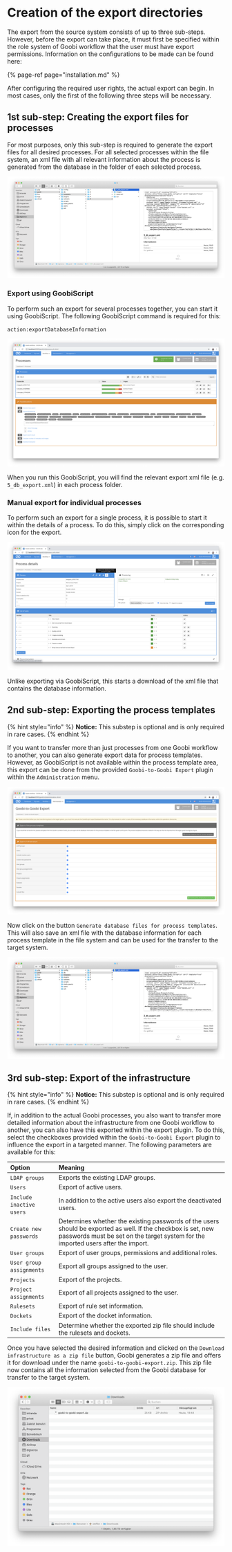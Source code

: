 # Creation of the export directories

The export from the source system consists of up to three sub-steps. However, before the export can take place, it must first be specified within the role system of Goobi workflow that the user must have export permissions. Information on the configurations to be made can be found here:

{% page-ref page="installation.md" %}

After configuring the required user rights, the actual export can begin. In most cases, only the first of the following three steps will be necessary.

## 1st sub-step: Creating the export files for processes

For most purposes, only this sub-step is required to generate the export files for all desired processes. For all selected processes within the file system, an xml file with all relevant information about the process is generated from the database in the folder of each selected process.

![Exported xml file within a process folder](../../.gitbook/assets/intranda_administration_goobi_to_goobi_export_filesystem_processes.png)

### Export using GoobiScript

To perform such an export for several processes together, you can start it using GoobiScript. The following GoobiScript command is required for this:

```text
action:exportDatabaseInformation
```

![Calling the export using GoobiScript](../../.gitbook/assets/intranda_administration_goobi_to_goobi_export_goobiscript_en.png)

When you run this GoobiScript, you will find the relevant export xml file \(e.g. `5_db_export.xml`\) in each process folder.

### Manual export for individual processes

To perform such an export for a single process, it is possible to start it within the details of a process. To do this, simply click on the corresponding icon for the export.

![Operation details with the icon for exporting the data to a zip file](../../.gitbook/assets/intranda_administration_goobi_to_goobi_export_single_en.png)

Unlike exporting via GoobiScript, this starts a download of the xml file that contains the database information.

## 2nd sub-step: Exporting the process templates

{% hint style="info" %}
**Notice:** This substep is optional and is only required in rare cases.
{% endhint %}

If you want to transfer more than just processes from one Goobi workflow to another, you can also generate export data for process templates. However, as GoobiScript is not available within the process template area, this export can be done from the provided `Goobi-to-Goobi Export` plugin within the `Administration` menu.

![User interface of the Goobi-to-Goobi Export plugin](../../.gitbook/assets/intranda_administration_goobi_to_goobi_export_en.png)

Now click on the button `Generate database files for process templates`. This will also save an xml file with the database information for each process template in the file system and can be used for the transfer to the target system.

![Exported xml file within the folder of a process template](../../.gitbook/assets/intranda_administration_goobi_to_goobi_export_filesystem_templates.png)

## 3rd sub-step: Export of the infrastructure

{% hint style="info" %}
**Notice:** This substep is optional and is only required in rare cases.
{% endhint %}

If, in addition to the actual Goobi processes, you also want to transfer more detailed information about the infrastructure from one Goobi workflow to another, you can also have this exported within the export plugin. To do this, select the checkboxes provided within the `Goobi-to-Goobi Export` plugin to influence the export in a targeted manner. The following parameters are available for this:

| Option | Meaning |
| :--- | :--- |
| `LDAP groups` | Exports the existing LDAP groups. |
| `Users` | Export of active users. |
| `Include inactive users` | In addition to the active users also export the deactivated users. |
| `Create new passwords` | Determines whether the existing passwords of the users should be exported as well. If the checkbox is set, new passwords must be set on the target system for the imported users after the import. |
| `User groups` | Export of user groups, permissions and additional roles. |
| `User group assignments` | Export all groups assigned to the user. |
| `Projects` | Export of the projects. |
| `Project assignments` | Export of all projects assigned to the user. |
| `Rulesets` | Export of rule set information. |
| `Dockets` | Export of the docket information. |
| `Include files` | Determine whether the exported zip file should include the rulesets and dockets. |

Once you have selected the desired information and clicked on the `Download infrastructure as a zip file` button, Goobi generates a zip file and offers it for download under the name `goobi-to-goobi-export.zip`. This zip file now contains all the information selected from the Goobi database for transfer to the target system.

![Downloaded zip file with information about the infrastructure](../../.gitbook/assets/intranda_administration_goobi_to_goobi_export_filesystem_zip.png)
